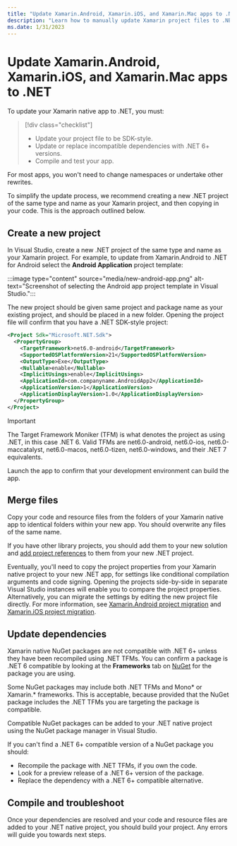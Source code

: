 ```yaml
---
title: "Update Xamarin.Android, Xamarin.iOS, and Xamarin.Mac apps to .NET"
description: "Learn how to manually update Xamarin project files to .NET."
ms.date: 1/31/2023
---
```


# Update Xamarin.Android, Xamarin.iOS, and Xamarin.Mac apps to .NET

To update your Xamarin native app to .NET, you must:

> [!div class="checklist"]
>
> - Update your project file to be SDK-style.
> - Update or replace incompatible dependencies with .NET 6+ versions.
> - Compile and test your app.

For most apps, you won't need to change namespaces or undertake other rewrites.

To simplify the update process, we recommend creating a new .NET project of the same type and name as your Xamarin project, and then copying in your code. This is the approach outlined below.

## Create a new project

In Visual Studio, create a new .NET project of the same type and name as your Xamarin project. For example, to update from Xamarin.Android to .NET for Android select the **Android Application** project template:

:::image type="content" source="media/new-android-app.png" alt-text="Screenshot of selecting the Android app project template in Visual Studio.":::

The new project should be given same project and package name as your existing project, and should be placed in a new folder. Opening the project file will confirm that you have a .NET SDK-style project:

```xml
<Project Sdk="Microsoft.NET.Sdk">
  <PropertyGroup>
    <TargetFramework>net6.0-android</TargetFramework>
    <SupportedOSPlatformVersion>21</SupportedOSPlatformVersion>
    <OutputType>Exe</OutputType>
    <Nullable>enable</Nullable>
    <ImplicitUsings>enable</ImplicitUsings>
    <ApplicationId>com.companyname.AndroidApp2</ApplicationId>
    <ApplicationVersion>1</ApplicationVersion>
    <ApplicationDisplayVersion>1.0</ApplicationDisplayVersion>
  </PropertyGroup>
</Project>
```

> [!IMPORTANT]
> The Target Framework Moniker (TFM) is what denotes the project as using .NET, in this case .NET 6. Valid TFMs are net6.0-android, net6.0-ios, net6.0-maccatalyst, net6.0-macos, net6.0-tizen, net6.0-windows, and their .NET 7 equivalents.

Launch the app to confirm that your development environment can build the app.

## Merge files

Copy your code and resource files from the folders of your Xamarin native app to identical folders within your new app. You should overwrite any files of the same name.

If you have other library projects, you should add them to your new solution and [add project references](/visualstudio/ide/managing-references-in-a-project) to them from your new .NET project.

Eventually, you'll need to copy the project properties from your Xamarin native project to your new .NET app, for settings like conditional compilation arguments and code signing. Opening the projects side-by-side in separate Visual Studio instances will enable you to compare the project properties. Alternatively, you can migrate the settings by editing the new project file directly. For more information, see [Xamarin.Android project migration](android.md) and [Xamarin.iOS project migration](ios.md).

## Update dependencies

Xamarin native NuGet packages are not compatible with .NET 6+ unless they have been recompiled using .NET TFMs. You can confirm a package is .NET 6 compatible by looking at the **Frameworks** tab on [NuGet](https://www.nuget.org) for the package you are using.

Some NuGet packages may include both .NET TFMs and Mono\* or Xamarin.\* frameworks. This is acceptable, because provided that the NuGet package includes the .NET TFMs you are targeting the package is compatible.

Compatible NuGet packages can be added to your .NET native project using the NuGet package manager in Visual Studio.

If you can't find a .NET 6+ compatible version of a NuGet package you should:

- Recompile the package with .NET TFMs, if you own the code.
- Look for a preview release of a .NET 6+ version of the package.
- Replace the dependency with a .NET 6+ compatible alternative.

## Compile and troubleshoot

Once your dependencies are resolved and your code and resource files are added to your .NET native project, you should build your project. Any errors will guide you towards next steps.

